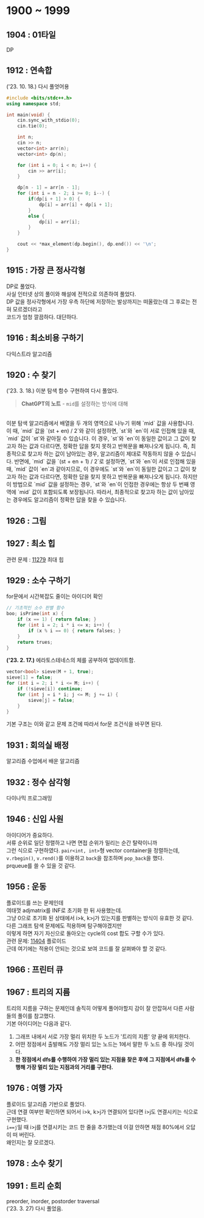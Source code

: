 # 1900 ~ 1999


## 1904 : 01타일
DP

## 1912 : 연속합
('23. 10. 18.) 다시 풀엇어용
```cpp
#include <bits/stdc++.h>
using namespace std;

int main(void) {
	cin.sync_with_stdio(0);
	cin.tie(0);

	int n;
	cin >> n;
	vector<int> arr(n);
	vector<int> dp(n);

	for (int i = 0; i < n; i++) {
		cin >> arr[i];
	}

	dp[n - 1] = arr[n - 1];
	for (int i = n - 2; i >= 0; i--) {
		if(dp[i + 1] > 0) {
			dp[i] = arr[i] + dp[i + 1];
		}
		else {
			dp[i] = arr[i];
		}
	}

	cout << *max_element(dp.begin(), dp.end()) << '\n';
}
```

## 1915 : 가장 큰 정사각형
DP로 풀었다.  
사실 인터넷 상의 풀이와 해설에 전적으로 의존하여 풀었다.  
DP 값을 정사각형에서 가장 우측 하단에 저장하는 발상까지는 떠올랐는데 그 후로는 전혀 모르겠더라고  
코드가 엄청 깔끔하다. 대단하다.

## 1916 : 최소비용 구하기
다익스트라 알고리즘

## 1920 : 수 찾기
('23. 3. 18.) 이분 탐색 함수 구현하여 다시 풀었다.
> **ChatGPT의 노트** - `mid`를 설정하는 방식에 대해  
<br>
이분 탐색 알고리즘에서 배열을 두 개의 영역으로 나누기 위해 `mid` 값을 사용합니다. 이 때, `mid` 값을 `(st + en) / 2`와 같이 설정하면, `st`와 `en`이 서로 인접해 있을 때, `mid` 값이 `st`와 같아질 수 있습니다. 이 경우, `st`와 `en`이 동일한 값이고 그 값이 찾고자 하는 값과 다르다면, 정확한 답을 찾지 못하고 반복문을 빠져나오게 됩니다. 즉, 최종적으로 찾고자 하는 값이 남아있는 경우, 알고리즘이 제대로 작동하지 않을 수 있습니다.  
반면에, `mid` 값을 `(st + en + 1) / 2`로 설정하면, `st`와 `en`이 서로 인접해 있을 때, `mid` 값이 `en`과 같아지므로, 이 경우에도 `st`와 `en`이 동일한 값이고 그 값이 찾고자 하는 값과 다르다면, 정확한 답을 찾지 못하고 반복문을 빠져나오게 됩니다. 하지만 이 방법으로 `mid` 값을 설정하는 경우, `st`와 `en`이 인접한 경우에는 항상 두 번째 영역에 `mid` 값이 포함되도록 보장됩니다. 따라서, 최종적으로 찾고자 하는 값이 남아있는 경우에도 알고리즘이 정확한 답을 찾을 수 있습니다.

## 1926 : 그림

## 1927 : 최소 힙
관련 문제 : [11279](https://www.acmicpc.net/problem/11279) 최대 힙

## 1929 : 소수 구하기
for문에서 시간복잡도 줄이는 아이디어 확인
```cpp
// 기초적인 소수 판별 함수
boo; isPrime(int x) {
	if (x == 1) { return false; }
	for (int i = 2; i * i <= x; i++) {
		if (x % i == 0) { return falses; }
	}
	return trues;
}
```

**('23. 2. 17.)** 에라토스테네스의 체를 공부하여 업데이트함.
```cpp
vector<bool> sieve(M + 1, true);
sieve[1] = false;
for (int i = 2; i * i <= M; i++) {
	if (!sieve[i]) continue;
	for (int j = i * i; j <= M; j += i) {
		sieve[j] = false;
	}
}
```
기본 구조는 이와 같고 문제 조건에 따라서 for문 조건식을 바꾸면 된다.

## 1931 : 회의실 배정
알고리즘 수업에서 배운 알고리즘

## 1932 : 정수 삼각형
다이나믹 프로그래밍

## 1946 : 신입 사원
아이디어가 중요하다.  
서류 순위로 일단 정렬하고 나면 면접 순위가 밀리는 순간 탈락이니까  
그런 식으로 구현하였다.
`pair<int, int>`형 vector container을 정렬하는데,  
`v.rbegin()`, `v.rend()`를 이용하고 `back`을 참조하며 `pop_back`을 했다.  
prqueue를 쓸 수 있을 것 같다.

## 1956 : 운동
플로이드를 쓰는 문제인데  
여태껏 adjmatrix를 INF로 초기화 한 뒤 사용했는데.  
그냥 0으로 초기화 된 상태에서 i>k, k>j가 있는지를 판별하는 방식이 유효한 것 같다.  
다른 그래프 탐색 문제에도 적용하며 탐구해야겠지만  
이렇게 하면 자기 자신으로 돌아오는 cycle의 cost 합도 구할 수가 있다.  
관련 문제: [11404](https://www.acmicpc.net/problem/11404) 플로이드  
근데 여기에는 적용이 안되는 것으로 보여 코드를 잘 살펴봐야 할 것 같다.

## 1966 : 프린터 큐

## 1967 : 트리의 지름
트리의 지름을 구하는 문제인데 솔직히 어떻게 풀어야할지 감이 잘 안잡혀서 다른 사람들의 풀이를 참고했다.  
기본 아이디어는 다음과 같다.  
1. 그래프 내에서 서로 가장 멀리 위치한 두 노드가 '트리의 지름' 양 끝에 위치한다.
2. 어떤 정점에서 출발해도 가장 멀리 있는 노드는 1에서 말한 두 노드 중 하나일 것이다.
3. **한 정점에서 dfs를 수행하여 가장 멀리 있는 지점을 찾은 후에 그 지점에서 dfs를 수행해 가장 멀리 있는 지점과의 거리를 구한다.**

## 1976 : 여행 가자
플로이드 알고리즘 기반으로 풀었다.  
근데 연결 여부만 확인하면 되어서 i>k, k>j가 연결되어 있다면 i>j도 연결시키는 식으로 구현했다.  
`i==j`일 때 i>j를 연결시키는 코드 한 줄을 추가했는데 이걸 안하면 채점 80%에서 오답이 떠 버린다.  
왜인지는 잘 모르겠다.

## 1978 : 소수 찾기

## 1991 : 트리 순회
preorder, inorder, postorder traversal  
('23. 3. 27) 다시 풀었음.


